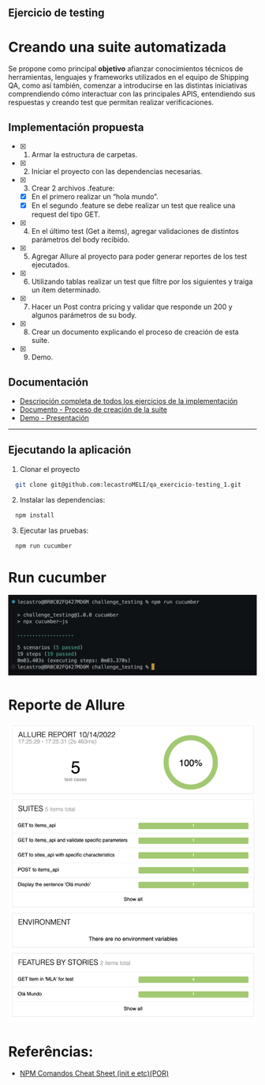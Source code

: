 ## Ejercicio de testing
# Creando una suite automatizada

Se propone como principal **objetivo** afianzar conocimientos técnicos de herramientas, lenguajes y frameworks utilizados en el equipo de Shipping QA, como así también, comenzar a introducirse en las distintas iniciativas comprendiendo cómo interactuar con las principales APIS, entendiendo sus respuestas y creando test  que permitan realizar verificaciones.

## Implementación propuesta

- [x] 1. Armar la estructura de carpetas.
- [x] 2. Iniciar el proyecto con las dependencias necesarias.
- [x] 3. Crear 2 archivos .feature:
    - [x] En el primero realizar un “hola mundo”.
    - [x] En el segundo .feature se debe realizar un test que realice una request del tipo GET.
- [x] 4. En el último test (Get a items), agregar validaciones de distintos parámetros del body recibido.
- [x] 5. Agregar Allure al proyecto para poder generar reportes de los test ejecutados.
- [x] 6. Utilizando tablas realizar un test que filtre por los siguientes y traiga un ítem determinado.
- [x] 7. Hacer un Post contra pricing y validar que responde un 200 y algunos parámetros de su body.
- [x] 8. Crear un documento explicando el proceso de creación de esta suite.
- [x] 9. Demo.

## Documentación
- [Descripción completa de todos los ejercicios de la implementación](https://docs.google.com/document/d/13fwfPrQqIsNDPv4F6kPlRjjPQymJDT7Narly7dUGC9g/edit)
- [Documento - Proceso de creación de la suite](https://docs.google.com/document/d/17AKemhhdMruxPiiPKCGoz1KkudyWtCLyKPDeiDVli4E/edit?usp=sharing)
- [Demo - Presentación](https://docs.google.com/presentation/d/17Avdh9Qp6EGG7DVldRh9Whqp0zTCEsgNgfOIgx_oNZA/edit?usp=sharing)

---

## Ejecutando la aplicación

1. Clonar el proyecto 

```bash
  git clone git@github.com:lecastroMELI/qa_exercicio-testing_1.git
```

2. Instalar las dependencias:

```bash
  npm install
```

3. Ejecutar las pruebas:

```bash
  npm run cucumber
```

# Run cucumber
![](_imagens/run-cucumber.png)

# Reporte de Allure
![](_imagens/allure-report.png)

# Referências:
- [NPM Comandos Cheat Sheet (init e etc)(POR)](https://github.com/tryber/Trybe-CheatSheets/blob/master/backend/nodejs/npm/README.md#cria-script-para-iniciar-a-aplica%C3%A7%C3%A3o-principal)